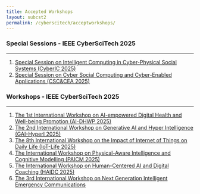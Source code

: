 ```yaml
---
title: Accepted Workshops 
layout: subcst2
permalink: /cyberscitech/acceptworkshops/
---
```



<h3>Special Sessions - IEEE CyberSciTech 2025</h3>
<hr>
<ol>
<li><a href="/2025/assets/files/ws-ss/cst/CyberIC2025_CFP.pdf" target="_new"><u>Special Session on Intelligent Computing in Cyber-Physical Social Systems (CyberIC 2025)</u></a></li>
<li><a href="/2025/assets/files/ws-ss/cst/CSC-CEA_2025_CFP.pdf" target="_new"><u>Special Session on Cyber Social Computing and Cyber-Enabled Applications (CSC&CEA 2025)</u></a></li>
</ol>

<h3>Workshops - IEEE CyberSciTech 2025</h3>
<hr/>
<ol>
<li><a href="https://aidhwp.github.io/" target="_new"><u>The 1st International Workshop on AI-empowered Digital Health and Well-being Promotion (AI-DHWP 2025)</u></a></li>

<li><a href="https://gai-hyperi.github.io/" target="_new"><u>The 2nd International Workshop on Generative AI and Hyper Intelligence (GAI-HyperI 2025)</u></a></li>

<li><a href="/2025/assets/files/ws-ss/cst/IOT-LIFE2025_CFP.pdf" target="_new"><u>The 8th International Workshop on the Impact of Internet of Things on Daily Life (IoT-Life 2025)</u></a></li>

<li><a href="/2025/assets/files/ws-ss/cst/PAICM2025_CFP.pdf" target="_new"><u>The International Workshop on Physical-Aware Intelligence and Cognitive Modelling (PAICM 2025)</u></a></li>

<li><a href="/2025/assets/files/ws-ss/cst/HAIDC2025_CFP.pdf" target="_new"><u>The International Workshop on Human-Centered AI and Digital Coaching (HAIDC 2025)</u></a></li>

<li><a href="/2025/assets/files/ws-ss/cst/NGIWEC2025_CFP.pdf" target="_new"><u>The 3rd International Workshop on Next Generation Intelligent Emergency Communications</u></a></li>
</ol>